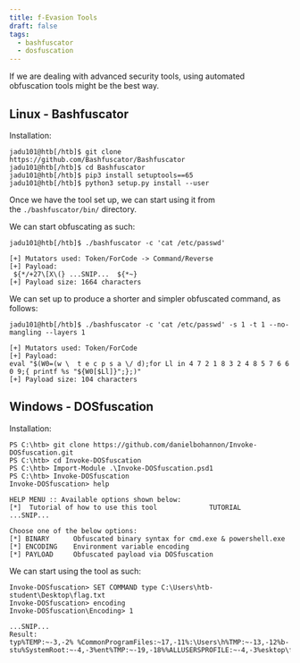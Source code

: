 ```yaml
---
title: f-Evasion Tools
draft: false
tags:
  - bashfuscator
  - dosfuscation
---
```

If we are dealing with advanced security tools, using automated obfuscation tools might be the best way.

## Linux - Bashfuscator

Installation:

```shell-session
jadu101@htb[/htb]$ git clone https://github.com/Bashfuscator/Bashfuscator
jadu101@htb[/htb]$ cd Bashfuscator
jadu101@htb[/htb]$ pip3 install setuptools==65
jadu101@htb[/htb]$ python3 setup.py install --user
```

Once we have the tool set up, we can start using it from the `./bashfuscator/bin/` directory.

We can start obfuscating as such:

```shell-session
jadu101@htb[/htb]$ ./bashfuscator -c 'cat /etc/passwd'

[+] Mutators used: Token/ForCode -> Command/Reverse
[+] Payload:
 ${*/+27\[X\(} ...SNIP...  ${*~}   
[+] Payload size: 1664 characters
```

We can set up to produce a shorter and simpler obfuscated command, as follows:

```shell-session
jadu101@htb[/htb]$ ./bashfuscator -c 'cat /etc/passwd' -s 1 -t 1 --no-mangling --layers 1

[+] Mutators used: Token/ForCode
[+] Payload:
eval "$(W0=(w \  t e c p s a \/ d);for Ll in 4 7 2 1 8 3 2 4 8 5 7 6 6 0 9;{ printf %s "${W0[$Ll]}";};)"
[+] Payload size: 104 characters
```


## Windows - DOSfuscation

Installation:

```powershell-session
PS C:\htb> git clone https://github.com/danielbohannon/Invoke-DOSfuscation.git
PS C:\htb> cd Invoke-DOSfuscation
PS C:\htb> Import-Module .\Invoke-DOSfuscation.psd1
PS C:\htb> Invoke-DOSfuscation
Invoke-DOSfuscation> help

HELP MENU :: Available options shown below:
[*]  Tutorial of how to use this tool             TUTORIAL
...SNIP...

Choose one of the below options:
[*] BINARY      Obfuscated binary syntax for cmd.exe & powershell.exe
[*] ENCODING    Environment variable encoding
[*] PAYLOAD     Obfuscated payload via DOSfuscation
```

We can start using the tool as such:

```powershell-session
Invoke-DOSfuscation> SET COMMAND type C:\Users\htb-student\Desktop\flag.txt
Invoke-DOSfuscation> encoding
Invoke-DOSfuscation\Encoding> 1

...SNIP...
Result:
typ%TEMP:~-3,-2% %CommonProgramFiles:~17,-11%:\Users\h%TMP:~-13,-12%b-stu%SystemRoot:~-4,-3%ent%TMP:~-19,-18%%ALLUSERSPROFILE:~-4,-3%esktop\flag.%TMP:~-13,-12%xt
```

